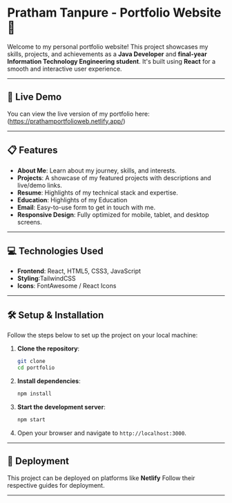 # Pratham Tanpure - Portfolio Website 🌟

Welcome to my personal portfolio website! This project showcases my skills, projects, and achievements as a **Java Developer** and **final-year Information Technology Engineering student**. It's built using **React** for a smooth and interactive user experience.

---

## 🔗 Live Demo

You can view the live version of my portfolio here:(https://prathamportfolioweb.netlify.app/)

---

## 📋 Features

- **About Me**: Learn about my journey, skills, and interests.
- **Projects**: A showcase of my featured projects with descriptions and live/demo links.
- **Resume**: Highlights of my technical stack and expertise.
- **Education**: Highlights of my Education
- **Email**: Easy-to-use form to get in touch with me.
- **Responsive Design**: Fully optimized for mobile, tablet, and desktop screens.

---

## 💻 Technologies Used

- **Frontend**: React, HTML5, CSS3, JavaScript
- **Styling**:TailwindCSS
- **Icons**: FontAwesome / React Icons

---

## 🛠️ Setup & Installation

Follow the steps below to set up the project on your local machine:

1. **Clone the repository**:

   ```bash
   git clone
   cd portfolio
   ```

2. **Install dependencies**:

   ```bash
   npm install
   ```

3. **Start the development server**:

   ```bash
   npm start
   ```

4. Open your browser and navigate to `http://localhost:3000`.

---

## 🚀 Deployment

This project can be deployed on platforms like **Netlify** Follow their respective guides for deployment.

---
